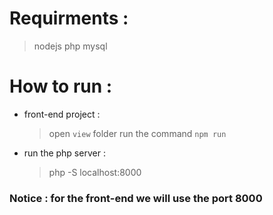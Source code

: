 # Requirments : 
> nodejs
> php
> mysql
# How to run :
+ front-end project :
  > open ` view ` folder
  > run the command ` npm run `
+ run the php server :
  > php -S localhost:8000
### Notice : for the front-end we will use the port 8000
